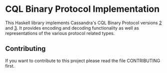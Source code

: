 CQL Binary Protocol Implementation
==================================

This Haskell library implements Cassandra's CQL Binary Protocol versions
[2] and [3]. It provides encoding and decoding functionality as well
as representations of the various protocol related types.

Contributing
------------

If you want to contribute to this project please read the file
CONTRIBUTING first.

[2]: https://github.com/apache/cassandra/blob/trunk/doc/native_protocol_v2.spec
[3]: https://github.com/apache/cassandra/blob/trunk/doc/native_protocol_v3.spec
